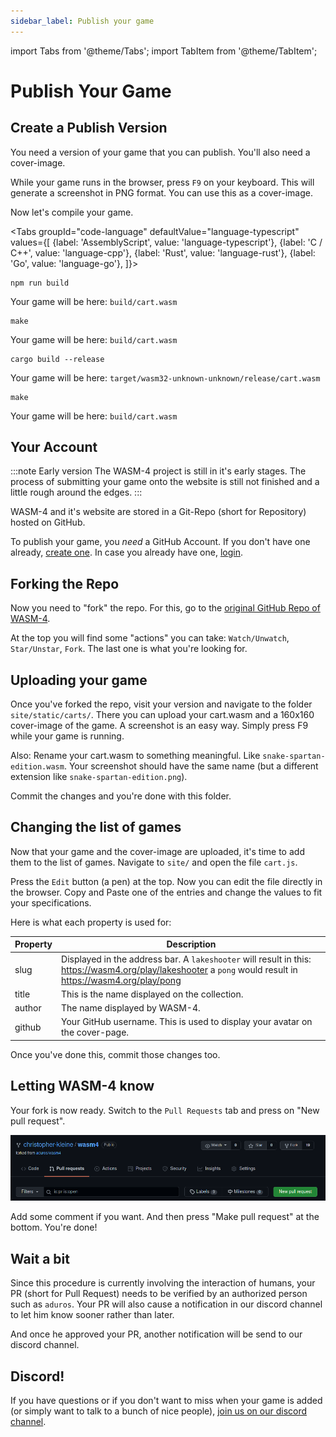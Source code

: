 ```yaml
---
sidebar_label: Publish your game
---
```


import Tabs from '@theme/Tabs';
import TabItem from '@theme/TabItem';

# Publish Your Game

## Create a Publish Version

You need a version of your game that you can publish. You'll also need a cover-image.

While your game runs in the browser, press `F9` on your keyboard. This will generate a screenshot in PNG format. You can use this as a cover-image.

Now let's compile your game.

<Tabs
    groupId="code-language"
    defaultValue="language-typescript"
    values={[
        {label: 'AssemblyScript', value: 'language-typescript'},
        {label: 'C / C++', value: 'language-cpp'},
        {label: 'Rust', value: 'language-rust'},
        {label: 'Go', value: 'language-go'},
    ]}>

<TabItem value="language-typescript">

```shell
npm run build
```

Your game will be here: `build/cart.wasm`

</TabItem>

<TabItem value="language-cpp">

```shell
make
```

Your game will be here: `build/cart.wasm`

</TabItem>

<TabItem value="language-rust">

```shell
cargo build --release
```

Your game will be here: `target/wasm32-unknown-unknown/release/cart.wasm`

</TabItem>

<TabItem value="language-go">

```shell
make
```

Your game will be here: `build/cart.wasm`

</TabItem>

</Tabs>

## Your Account

:::note Early version
The WASM-4 project is still in it's early stages. The process of submitting your game onto the website is still not finished and a little rough around the edges.
:::

WASM-4 and it's website are stored in a Git-Repo (short for Repository) hosted on GitHub.

To publish your game, you *need* a GitHub Account. If you don't have one already, [create one](https://github.com/join). In case you already have one, [login](https://github.com/login).

## Forking the Repo

Now you need to "fork" the repo. For this, go to the [original GitHub Repo of WASM-4](https://github.com/aduros/wasm4).

At the top you will find some "actions" you can take: `Watch/Unwatch`, `Star/Unstar`, `Fork`. The last one is what you're looking for.

## Uploading your game

Once you've forked the repo, visit your version and navigate to the folder `site/static/carts/`. There you can upload your cart.wasm and a 160x160 cover-image of the game. A screenshot is an easy way. Simply press F9 while your game is running.

Also: Rename your cart.wasm to something meaningful. Like `snake-spartan-edition.wasm`. Your screenshot should have the same name (but a different extension like `snake-spartan-edition.png`).

Commit the changes and you're done with this folder.

## Changing the list of games

Now that your game and the cover-image are uploaded, it's time to add them to the list of games. Navigate to `site/` and open the file `cart.js`.

Press the `Edit` button (a pen) at the top. Now you can edit the file directly in the browser. Copy and Paste one of the entries and change the values to fit your specifications.

Here is what each property is used for:

| Property | Description |
|----------|-------------|
| slug     | Displayed in the address bar. A `lakeshooter` will result in this: https://wasm4.org/play/lakeshooter a `pong` would result in https://wasm4.org/play/pong |
| title    | This is the name displayed on the collection. |
| author   | The name displayed by WASM-4.  |
| github   | Your GitHub username. This is used to display your avatar on the cover-page. |

Once you've done this, commit those changes too.

## Letting WASM-4 know

Your fork is now ready. Switch to the `Pull Requests` tab and press on "New pull request".

![Pull Request](images/pull-request.png)

Add some comment if you want. And then press "Make pull request" at the bottom. You're done!

## Wait a bit

Since this procedure is currently involving the interaction of humans, your PR (short for Pull Request) needs to be verified by an authorized person such as `aduros`. Your PR will also cause a notification in our discord channel to let him know sooner rather than later.

And once he approved your PR, another notification will be send to our discord channel.

## Discord!

If you have questions or if you don't want to miss when your game is added (or simply want to talk to a bunch of nice people), [join us on our discord channel](https://discord.gg/E8wqqMFW).
